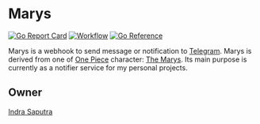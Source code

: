 # Marys

[![Go Report Card](https://goreportcard.com/badge/github.com/indrasaputra/marys)](https://goreportcard.com/report/github.com/indrasaputra/marys)
[![Workflow](https://github.com/indrasaputra/marys/workflows/Deploy/badge.svg)](https://github.com/indrasaputra/marys/actions)
[![Go Reference](https://pkg.go.dev/badge/github.com/indrasaputra/marys.svg)](https://pkg.go.dev/github.com/indrasaputra/marys)

Marys is a webhook to send message or notification to [Telegram](https://telegram.org/).
Marys is derived from one of [One Piece](https://en.wikipedia.org/wiki/One_Piece) character: [The Marys](https://onepiece.fandom.com/wiki/Beasts_Pirates#Marys).
Its main purpose is currently as a notifier service for my personal projects.

## Owner

[Indra Saputra](https://github.com/indrasaputra)